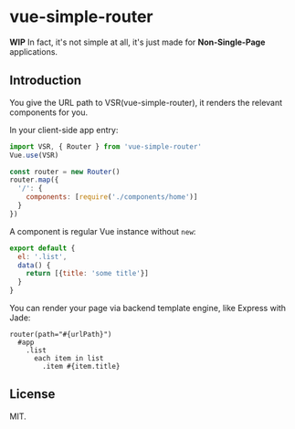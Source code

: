 # vue-simple-router

**WIP** In fact, it's not simple at all, it's just made for **Non-Single-Page** applications.

## Introduction

You give the URL path to VSR(vue-simple-router), it renders the relevant components for you.

In your client-side app entry:

```javascript
import VSR, { Router } from 'vue-simple-router'
Vue.use(VSR)

const router = new Router()
router.map({
  '/': {
    components: [require('./components/home')]
  }
})
```

A component is regular Vue instance without `new`:

```javascript
export default {
  el: '.list',
  data() {
    return [{title: 'some title'}]
  }
}
```

You can render your page via backend template engine, like Express with Jade:

```jade
router(path="#{urlPath}")
  #app
    .list
      each item in list
        .item #{item.title}
```

## License

MIT.
